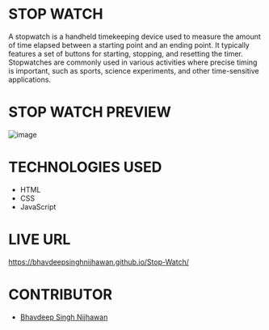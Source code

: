 # STOP WATCH

A stopwatch is a handheld timekeeping device used to measure the amount of time elapsed between a starting point and an ending point. It typically features a set of buttons for starting, stopping, and resetting the timer. Stopwatches are commonly used in various activities where precise timing is important, such as sports, science experiments, and other time-sensitive applications.

# STOP WATCH PREVIEW

![image](https://github.com/BhavdeepSinghNijhawan/Stop-Watch/assets/143419096/3fe6f522-bdb6-4650-846d-3554b92cc9a6)

# TECHNOLOGIES USED

- HTML
- CSS
- JavaScript

# LIVE URL

https://bhavdeepsinghnijhawan.github.io/Stop-Watch/

# CONTRIBUTOR

- [Bhavdeep Singh Nijhawan](https://www.linkedin.com/in/bhavdeep-singh-nijhawan-739634280)
